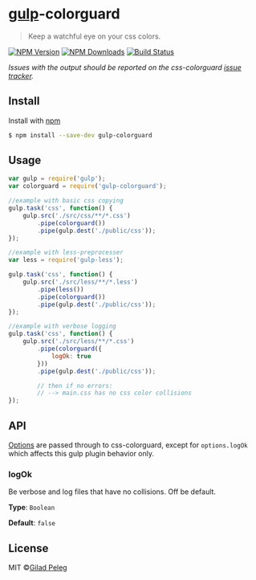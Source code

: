 # [gulp](https://github.com/wearefractal/gulp)-colorguard
> Keep a watchful eye on your css colors.

[![NPM Version](http://img.shields.io/npm/v/gulp-colorguard.svg?style=flat)](https://npmjs.org/package/gulp-colorguard)
[![NPM Downloads](http://img.shields.io/npm/dm/gulp-colorguard.svg?style=flat)](https://npmjs.org/package/gulp-colorguard)
[![Build Status](http://img.shields.io/travis/pgilad/gulp-colorguard.svg?style=flat)](https://travis-ci.org/pgilad/gulp-colorguard)

*Issues with the output should be reported on the css-colorguard [issue tracker](https://github.com/SlexAxton/css-colorguard/issues).*

## Install

Install with [npm](https://npmjs.org/package/gulp-colorguard)

```bash
$ npm install --save-dev gulp-colorguard
```

## Usage

```js
var gulp = require('gulp');
var colorguard = require('gulp-colorguard');

//example with basic css copying
gulp.task('css', function() {
    gulp.src('./src/css/**/*.css')
        .pipe(colorguard())
        .pipe(gulp.dest('./public/css'));
});

//example with less-preprocesser
var less = require('gulp-less');

gulp.task('css', function() {
    gulp.src('./src/less/**/*.less')
        .pipe(less())
        .pipe(colorguard())
        .pipe(gulp.dest('./public/css'));
});

//example with verbose logging
gulp.task('css', function() {
    gulp.src('./src/less/**/*.css')
        .pipe(colorguard({
            logOk: true
        }))
        .pipe(gulp.dest('./public/css'));

        // then if no errors:
        // --> main.css has no css color collisions
});
```

## API

[Options](https://github.com/SlexAxton/css-colorguard#programmatic) are passed through to css-colorguard,
except for `options.logOk` which affects this gulp plugin behavior only.

### logOk

Be verbose and log files that have no collisions. Off be default.

**Type**: `Boolean`

**Default**: `false`

## License

MIT ©[Gilad Peleg](http://giladpeleg.com)
